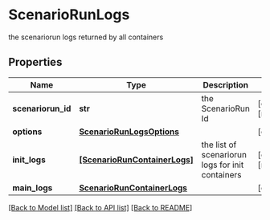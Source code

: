 # ScenarioRunLogs

the scenariorun logs returned by all containers

## Properties
Name | Type | Description | Notes
------------ | ------------- | ------------- | -------------
**scenariorun_id** | **str** | the ScenarioRun Id | [optional] [readonly] 
**options** | [**ScenarioRunLogsOptions**](ScenarioRunLogsOptions.md) |  | [optional] 
**init_logs** | [**[ScenarioRunContainerLogs]**](ScenarioRunContainerLogs.md) | the list of scenariorun logs for init containers | [optional] [readonly] 
**main_logs** | [**ScenarioRunContainerLogs**](ScenarioRunContainerLogs.md) |  | [optional] 

[[Back to Model list]](../README.md#documentation-for-models) [[Back to API list]](../README.md#documentation-for-api-endpoints) [[Back to README]](../README.md)


